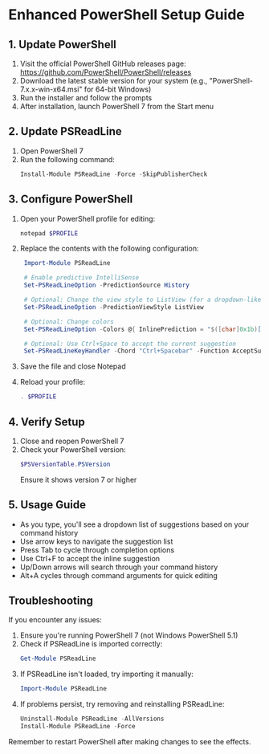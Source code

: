 # Enhanced PowerShell Setup Guide

## 1. Update PowerShell

1. Visit the official PowerShell GitHub releases page: https://github.com/PowerShell/PowerShell/releases
2. Download the latest stable version for your system (e.g., "PowerShell-7.x.x-win-x64.msi" for 64-bit Windows)
3. Run the installer and follow the prompts
4. After installation, launch PowerShell 7 from the Start menu

## 2. Update PSReadLine

1. Open PowerShell 7
2. Run the following command:
   ```powershell
   Install-Module PSReadLine -Force -SkipPublisherCheck
   ```

## 3. Configure PowerShell

1. Open your PowerShell profile for editing:
   ```powershell
   notepad $PROFILE
   ```
2. Replace the contents with the following configuration:

   ```powershell
    Import-Module PSReadLine

    # Enable predictive IntelliSense
    Set-PSReadLineOption -PredictionSource History

    # Optional: Change the view style to ListView (for a dropdown-like appearance)
    Set-PSReadLineOption -PredictionViewStyle ListView

    # Optional: Change colors
    Set-PSReadLineOption -Colors @{ InlinePrediction = "$([char]0x1b)[36;7;238m" }

    # Optional: Use Ctrl+Space to accept the current suggestion
    Set-PSReadLineKeyHandler -Chord "Ctrl+Spacebar" -Function AcceptSuggestion
   ```

3. Save the file and close Notepad
4. Reload your profile:
   ```powershell
   . $PROFILE
   ```

## 4. Verify Setup

1. Close and reopen PowerShell 7
2. Check your PowerShell version:
   ```powershell
   $PSVersionTable.PSVersion
   ```
   Ensure it shows version 7 or higher

## 5. Usage Guide

- As you type, you'll see a dropdown list of suggestions based on your command history
- Use arrow keys to navigate the suggestion list
- Press Tab to cycle through completion options
- Use Ctrl+F to accept the inline suggestion
- Up/Down arrows will search through your command history
- Alt+A cycles through command arguments for quick editing

## Troubleshooting

If you encounter any issues:
1. Ensure you're running PowerShell 7 (not Windows PowerShell 5.1)
2. Check if PSReadLine is imported correctly:
   ```powershell
   Get-Module PSReadLine
   ```
3. If PSReadLine isn't loaded, try importing it manually:
   ```powershell
   Import-Module PSReadLine
   ```
4. If problems persist, try removing and reinstalling PSReadLine:
   ```powershell
   Uninstall-Module PSReadLine -AllVersions
   Install-Module PSReadLine -Force
   ```

Remember to restart PowerShell after making changes to see the effects.